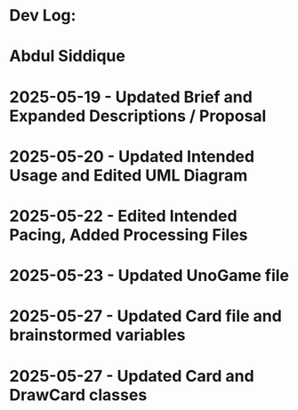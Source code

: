 # Dev Log:
# Abdul Siddique
# 2025-05-19 - Updated Brief and Expanded Descriptions / Proposal
# 2025-05-20 - Updated Intended Usage and Edited UML Diagram
# 2025-05-22 - Edited Intended Pacing, Added Processing Files
# 2025-05-23 - Updated UnoGame file
# 2025-05-27 - Updated Card file and brainstormed variables
# 2025-05-27 - Updated Card and DrawCard classes 
